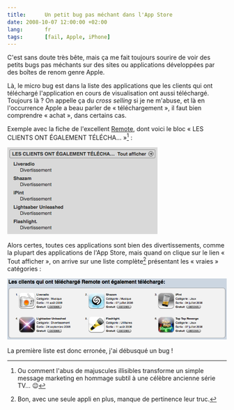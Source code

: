 ```yaml
---
title:      Un petit bug pas méchant dans l'App Store
date: 2008-10-07 12:00:00 +02:00
lang:       fr
tags:       [fail, Apple, iPhone]
---
```


C'est sans doute très bête, mais ça me fait toujours sourire de voir des petits bugs pas méchants sur des sites ou applications développées par des boîtes de renom genre Apple.

Là, le micro bug est dans la liste des applications que les clients qui ont téléchargé l'application en cours de visualisation ont aussi téléchargé. Toujours là ? On appelle ça du *cross selling* si je ne m'abuse, et là en l'occurrence Apple a beau parler de « téléchargement », il faut bien comprendre « achat », dans certains cas.

Exemple avec la fiche de l'excellent [Remote](http://www.happy-iphone.com/applications/musique/remote-pour-piloter-itunes-et-apple-tv-depuis-un-iphone), dont voici le bloc « LES CLIENTS ONT ÉGALEMENT TÉLÉCHA… »[^1] :

![](appstore-remote-cross1.png)

Alors certes, toutes ces applications sont bien des divertissements, comme la plupart des applications de l'App Store, mais quand on clique sur le lien « Tout afficher », on arrive sur une liste complète[^2] présentant les « vraies » catégories :

![](appstore-remote-cross2.png)

La première liste est donc erronée, j'ai débusqué un bug !

[^1]: Ou comment l'abus de majuscules illisibles transforme un simple message marketing en hommage subtil à une célèbre ancienne série TV… 😉

[^2]: Bon, avec une seule appli en plus, manque de pertinence leur truc.
